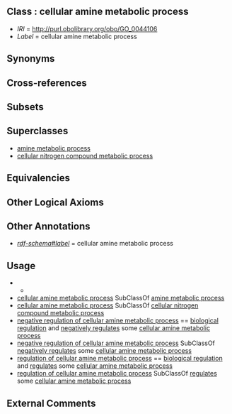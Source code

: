 
## Class : cellular amine metabolic process

 * *IRI* = http://purl.obolibrary.org/obo/GO_0044106
 * *Label* = cellular amine metabolic process

## Synonyms


## Cross-references


## Subsets


## Superclasses

 * [amine metabolic process](../../GO/08/GO_0009308.md)
 * [cellular nitrogen compound metabolic process](../../GO/41/GO_0034641.md)

## Equivalencies


## Other Logical Axioms


## Other Annotations

 * *[rdf-schema#label](../../el/rdf-schema#label.md)* = cellular amine metabolic process

## Usage

 * -
 * [cellular amine metabolic process](../../GO/06/GO_0044106.md) SubClassOf [amine metabolic process](../../GO/08/GO_0009308.md)
 * [cellular amine metabolic process](../../GO/06/GO_0044106.md) SubClassOf [cellular nitrogen compound metabolic process](../../GO/41/GO_0034641.md)
 * [negative regulation of cellular amine metabolic process](../../GO/39/GO_0033239.md) == [biological regulation](../../GO/07/GO_0065007.md) and [negatively regulates](../../RO/12/RO_0002212.md) some [cellular amine metabolic process](../../GO/06/GO_0044106.md)
 * [negative regulation of cellular amine metabolic process](../../GO/39/GO_0033239.md) SubClassOf [negatively regulates](../../RO/12/RO_0002212.md) some [cellular amine metabolic process](../../GO/06/GO_0044106.md)
 * [regulation of cellular amine metabolic process](../../GO/38/GO_0033238.md) == [biological regulation](../../GO/07/GO_0065007.md) and [regulates](../../RO/11/RO_0002211.md) some [cellular amine metabolic process](../../GO/06/GO_0044106.md)
 * [regulation of cellular amine metabolic process](../../GO/38/GO_0033238.md) SubClassOf [regulates](../../RO/11/RO_0002211.md) some [cellular amine metabolic process](../../GO/06/GO_0044106.md)

## External Comments

